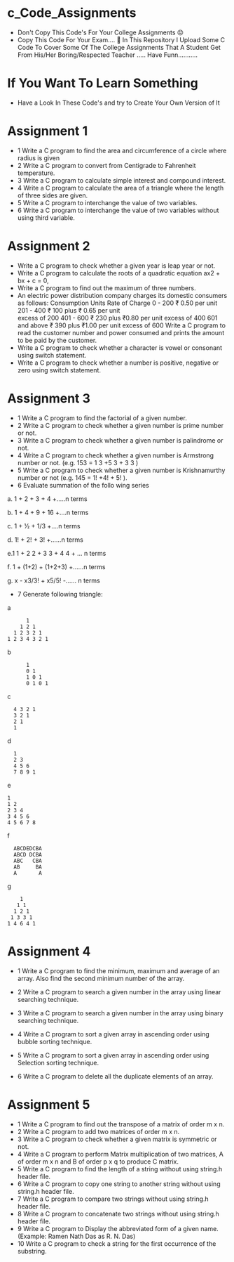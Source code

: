 # c_Code_Assignments
- Don't Copy This Code's For Your College Assignments 😠
- Copy This Code For Your Exam.... 🥱
In This Repository I Upload Some C Code To Cover Some Of The College Assignments That A Student Get From His/Her Boring/Respected Teacher ..... 
Have Funn...........

# If You Want To Learn Something
- Have a Look In These Code's and try to Create Your Own Version of It

# Assignment 1
- 1	Write a C program to find the area and circumference of a circle where radius is given
- 2	Write a C program to convert from Centigrade to Fahrenheit temperature.
- 3	Write a C program to calculate simple interest and compound interest.
- 4	Write a C program to calculate the area of a triangle where the length of three sides are given.
- 5	Write a C program to interchange the value of two variables.
- 6	Write a C program to interchange the value of two variables without using third variable.

# Assignment 2
- Write a C program to check whether a given year is leap year or not.
- Write a C program to calculate the roots of a quadratic equation ax2 + bx + c = 0,
- Write a C program to find out the maximum of three numbers.
- An electric power distribution company charges its domestic consumers as follows:
Consumption Units               Rate of Charge
     0 - 200                              ₹ 0.50 per unit
   201 - 400                            ₹ 100 plus ₹ 0.65 per unit    
                                                 excess of 200
   401 - 600                            ₹ 230 plus ₹0.80 per unit 
                                                 excess of 400
   601 and above                    ₹ 390 plus ₹1.00 per unit 
                                                  excess of 600
Write a C program to read the customer number and power consumed and prints the amount to be paid by the customer.
- Write a C program to check whether a character is vowel or consonant using switch statement.
- Write a C program to check whether a number is positive, negative or zero using switch statement.

# Assignment 3
- 1 Write a C program to find the factorial of a given number.
- 2 Write a C program to check whether a given number is prime number or not.
- 3 Write a C program to check whether a given number is palindrome or not.
- 4 Write a C program to check whether a given number is Armstrong number or not. (e.g. 153 = 1 3 +5 3 + 3 3 )
- 5 Write a C program to check whether a given number is Krishnamurthy number or not (e.g. 145 = 1! +4! + 5! ).
- 6 Evaluate summation of the follo wing series 

 a. 1 + 2 + 3 + 4 +…..n terms

 b. 1 + 4 + 9 + 16 +….n terms

 c. 1 + ½ + 1/3 +….n terms

 d. 1! + 2! + 3! +……n terms

 e.1  1 + 2 2 + 3 3 + 4 4 + ... n terms

 f. 1 + (1+2) + (1+2+3) +……n terms

 g. x - x3/3! + x5/5! -…… n terms

- 7 Generate following triangle:

a

          1
        1 2 1
      1 2 3 2 1
    1 2 3 4 3 2 1
b

          1
          0 1
          1 0 1
          0 1 0 1
c

      4 3 2 1
      3 2 1
      2 1
      1

d

      1
      2 3
      4 5 6
      7 8 9 1

e

    1
    1 2
    2 3 4
    3 4 5 6
    4 5 6 7 8

f

      ABCDEDCBA
      ABCD DCBA
      ABC   CBA
      AB     BA
      A       A
g

        1
       1 1
      1 2 1
     1 3 3 1
    1 4 6 4 1

# Assignment 4

- 1 Write a C program to find the minimum, maximum and average of an
array. Also find the second minimum number of the array.

- 2 Write a C program to search a given number in the array using
linear searching technique.

- 3 Write a C program to search a given number in the array using
binary searching technique.

- 4 Write a C program to sort a given array in ascending order using
bubble sorting technique.

- 5 Write a C program to sort a given array in ascending order using
Selection sorting technique.

- 6 Write a C program to delete all the duplicate elements of an array.

# Assignment 5

- 1 Write a C program to find out the transpose of a matrix of order
m x n.
- 2 Write a C program to add two matrices of order m x n.
- 3 Write a C program to check whether a given matrix is
symmetric or not.
- 4 Write a C program to perform Matrix multiplication of two
matrices, A of order m x n and B of order p x q to produce C
matrix.
- 5 Write a C program to find the length of a string without using
string.h header file.
- 6 Write a C program to copy one string to another string without
using string.h header file.
- 7 Write a C program to compare two strings without using
string.h header file.
- 8 Write a C program to concatenate two strings without using
string.h header file.
- 9 Write a C program to Display the abbreviated form of a given
name. (Example: Ramen Nath Das as R. N. Das)
- 10 Write a C program to check a string for the first occurrence of
the substring.
